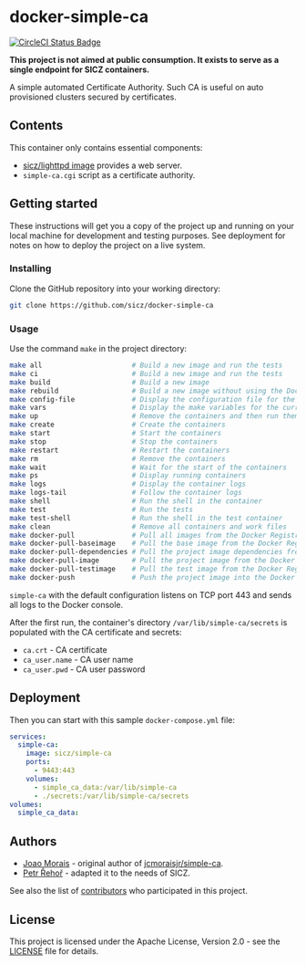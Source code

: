 # docker-simple-ca

[![CircleCI Status Badge](https://circleci.com/gh/sicz/docker-simple-ca.svg?style=shield&circle-token=06deeca25c070ce627cd547f0631afdc2c700f10)](https://circleci.com/gh/sicz/docker-simple-ca)

**This project is not aimed at public consumption.
It exists to serve as a single endpoint for SICZ containers.**

A simple automated Certificate Authority. Such CA is useful on auto provisioned
clusters secured by certificates.

## Contents

This container only contains essential components:
* [sicz/lighttpd image](https://github.com/sicz/docker-lighttpd) provides a web server.
* `simple-ca.cgi` script as a certificate authority.

## Getting started

These instructions will get you a copy of the project up and running on your
local machine for development and testing purposes. See deployment for notes
on how to deploy the project on a live system.

### Installing

Clone the GitHub repository into your working directory:
```bash
git clone https://github.com/sicz/docker-simple-ca
```

### Usage

Use the command `make` in the project directory:
```bash
make all                      # Build a new image and run the tests
make ci                       # Build a new image and run the tests
make build                    # Build a new image
make rebuild                  # Build a new image without using the Docker layer caching
make config-file              # Display the configuration file for the current configuration
make vars                     # Display the make variables for the current configuration
make up                       # Remove the containers and then run them fresh
make create                   # Create the containers
make start                    # Start the containers
make stop                     # Stop the containers
make restart                  # Restart the containers
make rm                       # Remove the containers
make wait                     # Wait for the start of the containers
make ps                       # Display running containers
make logs                     # Display the container logs
make logs-tail                # Follow the container logs
make shell                    # Run the shell in the container
make test                     # Run the tests
make test-shell               # Run the shell in the test container
make clean                    # Remove all containers and work files
make docker-pull              # Pull all images from the Docker Registry
make docker-pull-baseimage    # Pull the base image from the Docker Registry
make docker-pull-dependencies # Pull the project image dependencies from the Docker Registry
make docker-pull-image        # Pull the project image from the Docker Registry
make docker-pull-testimage    # Pull the test image from the Docker Registry
make docker-push              # Push the project image into the Docker Registry
```

`simple-ca`  with the default configuration listens on TCP port 443 and sends
all logs to the Docker console.

After the first run, the container's directory `/var/lib/simple-ca/secrets` is
populated with the CA certificate and secrets:
* `ca.crt` - CA certificate
* `ca_user.name` - CA user name
* `ca_user.pwd` - CA user password

## Deployment

Then you can start with this sample `docker-compose.yml` file:
```yaml
services:
  simple-ca:
    image: sicz/simple-ca
    ports:
      - 9443:443
    volumes:
      - simple_ca_data:/var/lib/simple-ca
      - ./secrets:/var/lib/simple-ca/secrets
volumes:
  simple_ca_data:
```

## Authors

* [Joao Morais](https://github.com/jcmoraisjr) - original author of
  [jcmoraisjr/simple-ca](https://github.com/jcmoraisjr/simple-ca).
* [Petr Řehoř](https://github.com/prehor) - adapted it to the needs of SICZ.

See also the list of
[contributors](https://github.com/sicz/docker-simple-ca/contributors)
who participated in this project.

## License

This project is licensed under the Apache License, Version 2.0 - see the
[LICENSE](LICENSE) file for details.
